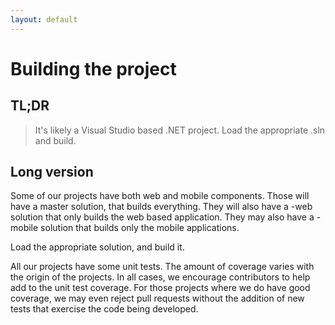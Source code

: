 ```yaml
---
layout: default
---
```

# Building the project

## TL;DR

> It's likely a Visual Studio based .NET project. Load the appropriate .sln and build. 

## Long version

Some of our projects have both web and mobile components. Those will have a master solution, that builds everything. They will also have a -web solution that only builds the web based application. They may also have a -mobile solution that builds only the mobile applications. 

Load the appropriate solution, and build it.

All our projects have some unit tests. The amount of coverage varies with the origin of the projects. In all cases, we encourage contributors to help add to the unit test coverage. For those projects where we do have good coverage, we may even reject pull requests without the addition of new tests that exercise the code being developed.


